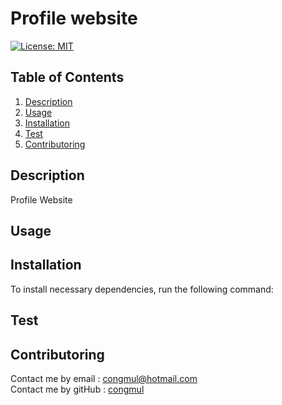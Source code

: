 # Profile website
[![License: MIT](https://img.shields.io/badge/License-MIT-yellow.svg)](https://opensource.org/licenses/MIT) 

## Table of Contents
1. [Description](#Description)
2. [Usage](#Usage)
3. [Installation](#Installation)
4. [Test](#Test)
5. [Contributoring](#Contributoring)

## Description
Profile Website

## Usage


## Installation 
To install necessary dependencies, run the following command:


## Test 


## Contributoring
Contact me by email : congmul@hotmail.com <br>
Contact me by gitHub : <a href="https://github.com/congmul">congmul</a>